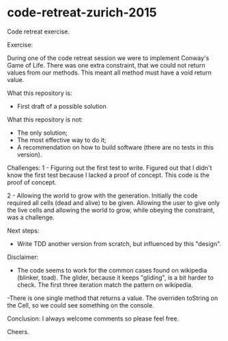 # code-retreat-zurich-2015
Code retreat exercise.

Exercise:

During one of the code retreat session we were to implement Conway's Game of Life.
There was one extra constraint, that we could not return values from our methods. 
This meant all method must have a void return value.

What this repository is:
- First draft of a possible solution

What this repository is not:
- The only solution;
- The most effective way to do it;
- A recommendation on how to build software (there are no tests in this version).

Challenges:
1 - Figuring out the first test to write. Figured out that I didn't know the first test because I lacked a proof of concept.
This code is the proof of concept.

2 - Allowing the world to grow with the generation. Initially the code required all cells (dead and alive) to be given.
Allowing the user to give only the live cells and allowing the world to grow, while obeying the constraint, was a challenge.

Next steps:
- Write TDD another version from scratch, but influenced by this "design".

Disclaimer:
- The code seems to work for the common cases found on wikipedia (blinker, toad). The glider, because it keeps "gliding", is a bit harder to check. The first three iteration match the pattern on wikipedia.

-There is one single method that returns a value. The overriden toString on the Cell, so we could see something on the console.

Conclusion:
I always welcome comments so please feel free.

Cheers.
